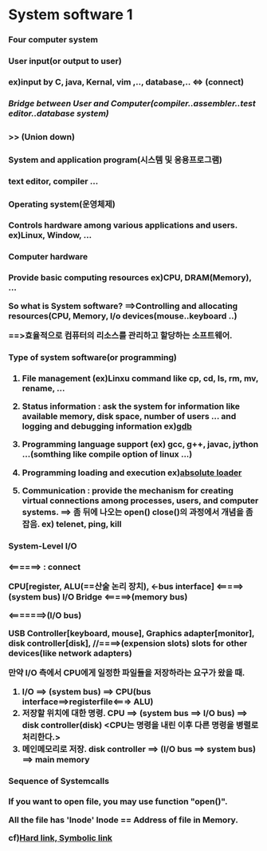 <h1>System software 1</h1>

<h3>Four computer system<h/3>

<h4>User input(or output to user)</h4>
ex)input by C, java, Kernal, vim ,.., database,..
<=> (connect)
<h5>Bridge between User and Computer(compiler..assembler..test editor..database system)</h5>
>> (Union down)
<h4>System and application program(시스템 및 응용프로그램)</h4>
text editor, compiler ...
 
<h4>Operating system(운영체제)</h4>
Controls hardware among various applications and users.
ex)Linux, Window, ...
 
<h4>Computer hardware</h4>
Provide basic computing resources
ex)CPU, DRAM(Memory), ...

 So what is System software?
 ==>Controlling and allocating resources(CPU, Memory, I/o devices(mouse..keyboard ..)

 ==>효율적으로 컴퓨터의 리소스를 관리하고 할당하는 소프트웨어.
 
 <h4>Type of system software(or programming)</h4>
 
 1. File management (ex)Linxu command like cp, cd, ls, rm, mv, rename, ...
 
 2. Status information : ask the system for information like available memory, disk space, number of users ... 
                         and logging and debugging information 
 ex)<a href="https://jangpd007.tistory.com/54/" type="blank">gdb</a>
 
 3. Programming language support (ex) gcc, g++, javac, jython ...(somthing like compile option of linux ...)
 
 4. Programming loading and execution
 ex)<a href="https://ehpub.co.kr/tag/absolute-loader/" type="blank">absolute loader</a>
 
 5. Communication : provide the mechanism for creating virtual connections among processes, users, and computer systems.
 ==> 좀 뒤에 나오는 open() close()의 과정에서 개념을 좀 잡음.
 ex) telenet, ping, kill

 
 <h4>System-Level I/O</h4>
 
 <======> : connect
 
 
 CPU[register, ALU(==산술 논리 장치), <-bus interface] <=====>(system <b>bus</b>) I/O Bridge <=====>(memory <b>bus</b>)
 
 <=======>(I/O <b>bus</b>)
 
 USB Controller[keyboard, mouse], Graphics adapter[monitor], disk controller[disk], //====>(expension slots) slots for other devices(like network adapters)
 
 만약 I/O 측에서 CPU에게 일정한 파일들을 저장하라는 요구가 왔을 때.
 1. I/O ==> (system bus) ==> CPU(bus interface==>registerfile<===> ALU)
 2. 저장할 위치에 대한 명령. CPU ==> (system bus ==> I/O bus) ==> disk controller(disk) <CPU는 명령을 내린 이후 다른 명령을 병렬로 처리한다.>
 3. 메인메모리로 저장. disk controller ==> (I/O bus ==> system bus) ==> main memory 
 
 
 
 <h4>Sequence of Systemcalls</h4>
 
 If you want to open file, you may use function "open()".

 All the file has 'Inode'
 Inode == Address of file in Memory.
 
 cf)<a href="https://thenicesj.tistory.com/217" type="blank">Hard link, Symbolic link</a>
 


 

